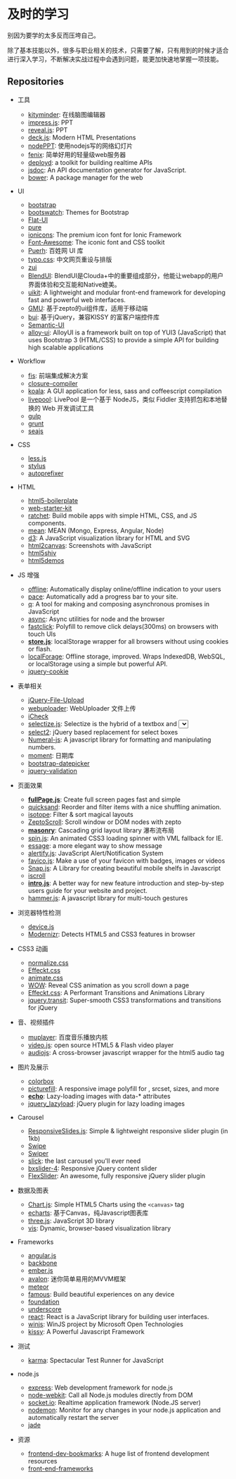 # 及时的学习

别因为要学的太多反而压垮自己。

除了基本技能以外，很多与职业相关的技术，只需要了解，只有用到的时候才适合进行深入学习，不断解决实战过程中会遇到问题，能更加快速地掌握一项技能。

## Repositories
+ 工具
    * [kityminder](https://github.com/fex-team/kityminder): 在线脑图编辑器
    * [impress.js](https://github.com/bartaz/impress.js): PPT
    * [reveal.js](https://github.com/hakimel/reveal.js): PPT
    * [deck.js](https://github.com/imakewebthings/deck.js): Modern HTML Presentations
    * [nodePPT](https://github.com/ksky521/nodePPT): 使用nodejs写的网络幻灯片
    * [fenix](https://github.com/coreybutler/fenix): 简单好用的轻量级web服务器
    * [deployd](https://github.com/deployd/deployd): a toolkit for building realtime APIs
    * [jsdoc](https://github.com/jsdoc3/jsdoc): An API documentation generator for JavaScript.
    * [bower](https://github.com/bower/bower): A package manager for the web

+ UI
    * [bootstrap](https://github.com/twbs/bootstrap)
    * [bootswatch](https://github.com/thomaspark/bootswatch): Themes for Bootstrap
    * [Flat-UI](https://github.com/designmodo/Flat-UI)
    * [pure](https://github.com/yui/pure)
    * [ionicons](https://github.com/driftyco/ionicons): The premium icon font for Ionic Framework
    * [Font-Awesome](https://github.com/FortAwesome/Font-Awesome): The iconic font and CSS toolkit
    * [Puerh](https://github.com/baixing/Puerh): 百姓网 UI 库
    * [typo.css](https://github.com/sofish/typo.css): 中文网页重设与排版
    * [zui](https://github.com/easysoft/zui)
    * [BlendUI](https://github.com/Clouda-team/BlendUI): BlendUI是Clouda+中的重要组成部分，他能让webapp的用户界面体验和交互能和Native媲美。
    * [uikit](https://github.com/uikit/uikit): A lightweight and modular front-end framework for developing fast and powerful web interfaces.
    * [GMU](https://github.com/fex-team/GMU): 基于zepto的ui组件库，适用于移动端
    * [bui](https://github.com/dxq613/bui): 基于jQuery，兼容KISSY 的富客户端控件库
    * [Semantic-UI](https://github.com/Semantic-Org/Semantic-UI)
    * [alloy-ui](https://github.com/liferay/alloy-ui): AlloyUI is a framework built on top of YUI3 (JavaScript) that uses Bootstrap 3 (HTML/CSS) to provide a simple API for building high scalable applications

+ Workflow
    * [fis](https://github.com/fex-team/fis): 前端集成解决方案
    * [closure-compiler](https://github.com/google/closure-compiler)
    * [koala](https://github.com/oklai/koala): A GUI application for less, sass and coffeescript compilation
    * [livepool](https://github.com/rehorn/livepool): LivePool 是一个基于 NodeJS，类似 Fiddler 支持抓包和本地替换的 Web 开发调试工具
    * [gulp](https://github.com/gulpjs/gulp)
    * [grunt](https://github.com/gruntjs/grunt)
    * [seajs](https://github.com/seajs/seajs)

+ CSS
    * [less.js](https://github.com/less/less.js)
    * [stylus](https://github.com/LearnBoost/stylus)
    * [autoprefixer](https://github.com/ai/autoprefixer)

+ HTML
    * [html5-boilerplate](https://github.com/h5bp/html5-boilerplate)
    * [web-starter-kit](https://github.com/google/web-starter-kit)
    * [ratchet](https://github.com/twbs/ratchet): Build mobile apps with simple HTML, CSS, and JS components.
    * [mean](https://github.com/linnovate/mean): MEAN (Mongo, Express, Angular, Node)
    * [d3](https://github.com/mbostock/d3): A JavaScript visualization library for HTML and SVG
    * [html2canvas](https://github.com/niklasvh/html2canvas): Screenshots with JavaScript
    * [html5shiv](https://github.com/aFarkas/html5shiv)
    * [html5demos](https://github.com/remy/html5demos)

+ JS 增强
    * [offline](https://github.com/HubSpot/offline): Automatically display online/offline indication to your users
    * [pace](https://github.com/HubSpot/pace): Automatically add a progress bar to your site.
    * [q](https://github.com/kriskowal/q): A tool for making and composing asynchronous promises in JavaScript
    * [async](https://github.com/caolan/async): Async utilities for node and the browser
    * [fastclick](https://github.com/ftlabs/fastclick): Polyfill to remove click delays(300ms) on browsers with touch UIs
    * [**store.js**](https://github.com/marcuswestin/store.js): localStorage wrapper for all browsers without using cookies or flash.
    * [localForage](https://github.com/mozilla/localForage): Offline storage, improved. Wraps IndexedDB, WebSQL, or localStorage using a simple but powerful API.
    * [jquery-cookie](https://github.com/carhartl/jquery-cookie)

+ 表单相关
    * [jQuery-File-Upload](https://github.com/blueimp/jQuery-File-Upload)
    * [webuploader](https://github.com/fex-team/webuploader): WebUploader 文件上传
    * [iCheck](https://github.com/fronteed/iCheck)
    * [selectize.js](https://github.com/brianreavis/selectize.js): Selectize is the hybrid of a textbox and <select> box.
    * [select2](https://github.com/ivaynberg/select2): jQuery based replacement for select boxes
    * [Numeral-js](https://github.com/adamwdraper/Numeral-js): A javascript library for formatting and manipulating numbers.
    * [moment](https://github.com/moment/moment): 日期库
    * [bootstrap-datepicker](https://github.com/eternicode/bootstrap-datepicker)
    * [jquery-validation](https://github.com/jzaefferer/jquery-validation)

+ 页面效果
    * [**fullPage.js**](https://github.com/alvarotrigo/fullPage.js): Create full screen pages fast and simple
    * [quicksand](https://github.com/razorjack/quicksand): Reorder and filter items with a nice shuffling animation.
    * [isotope](https://github.com/metafizzy/isotope): Filter & sort magical layouts
    * [ZeptoScroll](https://github.com/suprMax/ZeptoScroll): Scroll window or DOM nodes with zepto
    * [**masonry**](https://github.com/desandro/masonry): Cascading grid layout library 瀑布流布局
    * [spin.js](https://github.com/fgnass/spin.js): An animated CSS3 loading spinner with VML fallback for IE.
    * [essage](https://github.com/sofish/essage): a more elegant way to show message
    * [alertify.js](https://github.com/fabien-d/alertify.js): JavaScript Alert/Notification System
    * [favico.js](https://github.com/ejci/favico.js): Make a use of your favicon with badges, images or videos
    * [Snap.js](https://github.com/jakiestfu/Snap.js): A Library for creating beautiful mobile shelfs in Javascript
    * [iscroll](https://github.com/cubiq/iscroll)
    * [**intro.js**](https://github.com/usablica/intro.js): A better way for new feature introduction and step-by-step users guide for your website and project.
    * [hammer.js](https://github.com/hammerjs/hammer.js): A javascript library for multi-touch gestures

+ 浏览器特性检测
    * [device.js](https://github.com/matthewhudson/device.js)
    * [Modernizr](https://github.com/Modernizr/Modernizr): Detects HTML5 and CSS3 features in browser

+ CSS3 动画
    * [normalize.css](https://github.com/necolas/normalize.css)
    * [Effeckt.css](https://github.com/h5bp/Effeckt.css)
    * [animate.css](https://github.com/daneden/animate.css)
    * [WOW](https://github.com/matthieua/WOW): Reveal CSS animation as you scroll down a page
    * [Effeckt.css](https://github.com/h5bp/Effeckt.css): A Performant Transitions and Animations Library
    * [jquery.transit](https://github.com/rstacruz/jquery.transit): Super-smooth CSS3 transformations and transitions for jQuery

+ 音、视频插件
    * [muplayer](https://github.com/Baidu-Music-FE/muplayer): 百度音乐播放内核
    * [video.js](https://github.com/videojs/video.js): open source HTML5 & Flash video player
    * [audiojs](https://github.com/kolber/audiojs): A cross-browser javascript wrapper for the html5 audio tag

+ 图片及展示
    * [colorbox](https://github.com/jackmoore/colorbox)
    * [picturefill](https://github.com/scottjehl/picturefill): A responsive image polyfill for <picture>, srcset, sizes, and more
    * [**echo**](https://github.com/toddmotto/echo): Lazy-loading images with data-* attributes
    * [jquery_lazyload](https://github.com/tuupola/jquery_lazyload): jQuery plugin for lazy loading images

+ Carousel
    * [ResponsiveSlides.js](https://github.com/viljamis/ResponsiveSlides.js): Simple & lightweight responsive slider plugin (in 1kb)
    * [Swipe](https://github.com/thebird/Swipe)
    * [Swiper](https://github.com/nolimits4web/Swiper)
    * [slick](https://github.com/kenwheeler/slick): the last carousel you'll ever need
    * [bxslider-4](https://github.com/stevenwanderski/bxslider-4): Responsive jQuery content slider
    * [FlexSlider](https://github.com/woothemes/FlexSlider): An awesome, fully responsive jQuery slider plugin

+ 数据及图表
    * [Chart.js](https://github.com/nnnick/Chart.js): Simple HTML5 Charts using the `<canvas>` tag
    * [echarts](https://github.com/ecomfe/echarts): 基于Canvas，纯Javascript图表库
    * [three.js](https://github.com/mrdoob/three.js): JavaScript 3D library
    * [vis](https://github.com/almende/vis): Dynamic, browser-based visualization library

+ Frameworks
    * [angular.js](https://github.com/angular/angular.js)
    * [backbone](https://github.com/jashkenas/backbone)
    * [ember.js](https://github.com/emberjs/ember.js)
    * [avalon](https://github.com/RubyLouvre/avalon): 迷你简单易用的MVVM框架
    * [meteor](https://github.com/meteor/meteor)
    * [famous](https://github.com/Famous/famous): Build beautiful experiences on any device
    * [foundation](https://github.com/zurb/foundation)
    * [underscore](https://github.com/jashkenas/underscore)
    * [react](https://github.com/facebook/react): React is a JavaScript library for building user interfaces.
    * [winjs](https://github.com/winjs/winjs): WinJS project by Microsoft Open Technologies
    * [kissy](https://github.com/kissyteam/kissy): A Powerful Javascript Framework

+ 测试
    * [karma](https://github.com/karma-runner/karma): Spectacular Test Runner for JavaScript

+ node.js
    * [express](https://github.com/visionmedia/express): Web development framework for node.js
    * [node-webkit](https://github.com/rogerwang/node-webkit): Call all Node.js modules directly from DOM
    * [socket.io](https://github.com/Automattic/socket.io): Realtime application framework (Node.JS server)
    * [nodemon](https://github.com/remy/nodemon): Monitor for any changes in your node.js application and automatically restart the server
    * [jade](https://github.com/visionmedia/jade)

+ 资源
    * [frontend-dev-bookmarks](https://github.com/dypsilon/frontend-dev-bookmarks): A huge list of frontend development resources
    * [front-end-frameworks](http://usablica.github.io/front-end-frameworks/compare.html)